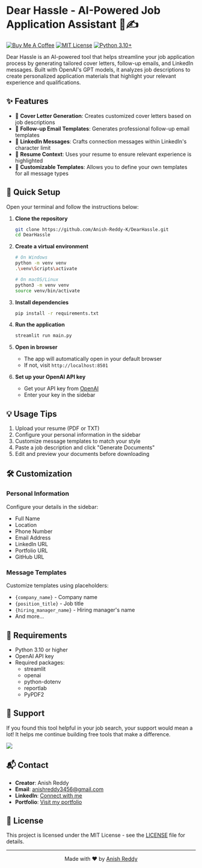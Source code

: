 # Dear Hassle - AI-Powered Job Application Assistant 🤖✍️

[![Buy Me A Coffee](https://img.shields.io/badge/Buy%20Me%20A%20Coffee-Support-orange?style=for-the-badge&logo=buy-me-a-coffee)](https://www.buymeacoffee.com/anishreddyk)
[![MIT License](https://img.shields.io/badge/License-MIT-green.svg?style=for-the-badge)](https://choosealicense.com/licenses/mit/)
[![Python 3.10+](https://img.shields.io/badge/python-3.10+-blue.svg?style=for-the-badge&logo=python&logoColor=white)](https://www.python.org/downloads/)

Dear Hassle is an AI-powered tool that helps streamline your job application process by generating tailored cover letters, follow-up emails, and LinkedIn messages. Built with OpenAI's GPT models, it analyzes job descriptions to create personalized application materials that highlight your relevant experience and qualifications.

## ✨ Features

- 📝 **Cover Letter Generation**: Creates customized cover letters based on job descriptions
- 📧 **Follow-up Email Templates**: Generates professional follow-up email templates
- 🔗 **LinkedIn Messages**: Crafts connection messages within LinkedIn's character limit
- 📄 **Resume Context**: Uses your resume to ensure relevant experience is highlighted
- 🎨 **Customizable Templates**: Allows you to define your own templates for all message types

## 🚀 Quick Setup

Open your terminal and follow the instructions below:

1. **Clone the repository**
   ```bash
   git clone https://github.com/Anish-Reddy-K/DearHassle.git
   cd DearHassle
   ```

2. **Create a virtual environment**
   ```bash
   # On Windows
   python -m venv venv
   .\venv\Scripts\activate

   # On macOS/Linux
   python3 -m venv venv
   source venv/bin/activate
   ```

3. **Install dependencies**
   ```bash
   pip install -r requirements.txt
   ```

4. **Run the application**
   ```bash
   streamlit run main.py
   ```
5. **Open in browser**
   - The app will automatically open in your default browser
   - If not, visit `http://localhost:8501`
   
6. **Set up your OpenAI API key**
   - Get your API key from [OpenAI](https://platform.openai.com/account/api-keys)
   - Enter your key in the sidebar

## 💡 Usage Tips

1. Upload your resume (PDF or TXT)
2. Configure your personal information in the sidebar
3. Customize message templates to match your style
4. Paste a job description and click "Generate Documents"
5. Edit and preview your documents before downloading

## 🛠️ Customization

### Personal Information
Configure your details in the sidebar:
- Full Name
- Location
- Phone Number
- Email Address
- LinkedIn URL
- Portfolio URL
- GitHub URL

### Message Templates
Customize templates using placeholders:
- `{company_name}` - Company name
- `{position_title}` - Job title
- `{hiring_manager_name}` - Hiring manager's name
- And more...

## 📝 Requirements

- Python 3.10 or higher
- OpenAI API key
- Required packages:
  - streamlit
  - openai
  - python-dotenv
  - reportlab
  - PyPDF2

## 🤝 Support

If you found this tool helpful in your job search, your support would mean a lot! It helps me continue building free tools that make a difference.

<a href="https://www.buymeacoffee.com/anishreddyk"><img src="https://img.buymeacoffee.com/button-api/?text=Buy me a coffee&emoji=&slug=anishreddyk&button_colour=FFDD00&font_colour=000000&font_family=Cookie&outline_colour=000000&coffee_colour=ffffff" /></a>

## 📬 Contact

- **Creator**: Anish Reddy
- **Email**: anishreddy3456@gmail.com
- **LinkedIn**: [Connect with me](https://linkedin.com/in/anishreddyk)
- **Portfolio**: [Visit my portfolio](https://anishreddyk.com)

## 📄 License

This project is licensed under the MIT License - see the [LICENSE](LICENSE) file for details.

---

<p align="center">Made with ❤️ by <a href="https://anishreddyk.com">Anish Reddy</a></p>
